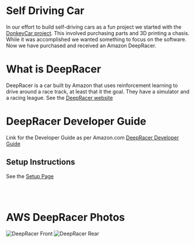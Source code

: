 # Self Driving Car
In our effort to build self-driving cars as a fun project we
started with the [DonkeyCar project](https://www.donkeycar.com/).
This involved purchasing parts and 3D printing a chasis. While it was
accomplished we wanted something to focus on the software.
Now we have purchased and received an Amazon DeepRacer.

# What is DeepRacer
DeepRacer is a car built by Amazon that uses reinforcement learning
to drive around a race track, at least that it the goal. They have
a simulator and a racing league.
See the [DeepRacer website](https://aws.amazon.com/deepracer/)

# DeepRacer Developer Guide
Link for the Developer Guide as per Amazon.com
[DeepRacer Developer Guide](https://docs.aws.amazon.com/deepracer/latest/developerguide/what-is-deepracer.html)


## Setup Instructions
See the [Setup Page](Setup.md)

<br><br>

# AWS DeepRacer Photos
![DeepRacer Front](images/DeepRacer_Front.jpg)
![DeepRacer Rear](images/DeepRacer_Rear.jpg)
